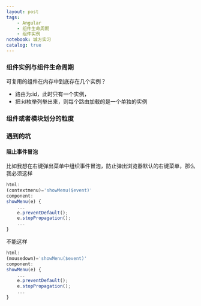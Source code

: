 ```yaml
---
layout: post
tags: 
    - Angular
    - 组件生命周期
    - 组件实例
notebook: 城方实习
catalog: true
---
```



### 组件实例与组件生命周期
可复用的组件在内存中到底存在几个实例？
- 路由为:id，此时只有一个实例，
- 把:id枚举列举出来，则每个路由加载的是一个单独的实例

### 组件或者模块划分的粒度

### 遇到的坑
#### 阻止事件冒泡
比如我想在右键弹出菜单中组织事件冒泡，防止弹出浏览器默认的右键菜单，那么我必须这样
```typescript
html:
(contextmenu)='showMenu($event)'
component:
showMenu(e) {
    ...
    e.preventDefault();
    e.stopPropagation();
    ...
}
```
不能这样
```typescript
html:
(mousedown)='showMenu($event)'
component:
showMenu(e) {
    ...
    e.preventDefault();
    e.stopPropagation();
    ...
}
```